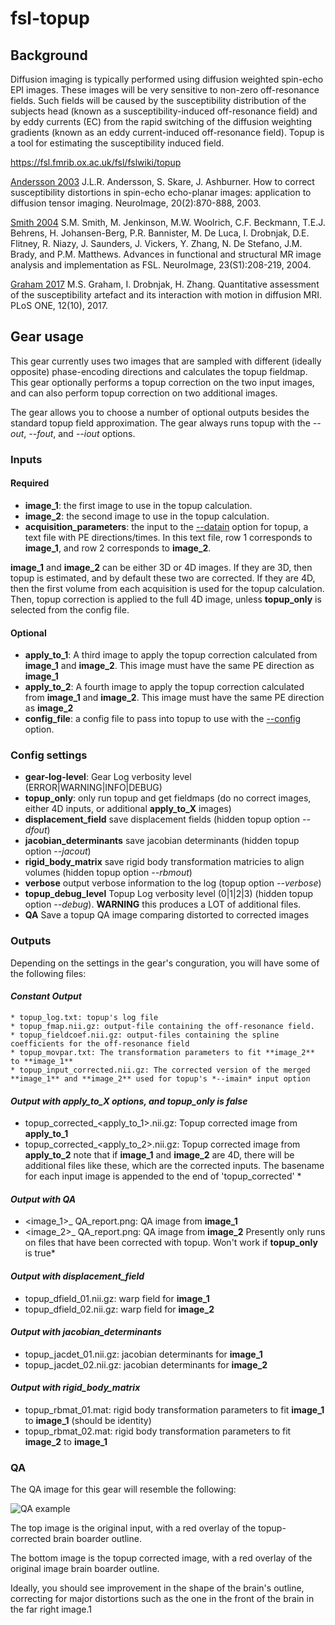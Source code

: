 # fsl-topup

## Background
Diffusion imaging is typically performed using diffusion weighted spin-echo EPI images. These images will be very sensitive to non-zero off-resonance fields. Such fields will be caused by the susceptibility distribution of the subjects head (known as a susceptibility-induced off-resonance field) and by eddy currents (EC) from the rapid switching of the diffusion weighting gradients (known as an eddy current-induced off-resonance field). Topup is a tool for estimating the susceptibility induced field.

https://fsl.fmrib.ox.ac.uk/fsl/fslwiki/topup

[Andersson 2003](https://www.ncbi.nlm.nih.gov/pubmed/14568458) J.L.R. Andersson, S. Skare, J. Ashburner. How to correct susceptibility distortions in spin-echo echo-planar images: application to diffusion tensor imaging. NeuroImage, 20(2):870-888, 2003.

[Smith 2004](https://www.ncbi.nlm.nih.gov/pubmed/15501092) S.M. Smith, M. Jenkinson, M.W. Woolrich, C.F. Beckmann, T.E.J. Behrens, H. Johansen-Berg, P.R. Bannister, M. De Luca, I. Drobnjak, D.E. Flitney, R. Niazy, J. Saunders, J. Vickers, Y. Zhang, N. De Stefano, J.M. Brady, and P.M. Matthews. Advances in functional and structural MR image analysis and implementation as FSL. NeuroImage, 23(S1):208-219, 2004.

[Graham 2017](https://www.ncbi.nlm.nih.gov/pubmed/28968429) M.S. Graham, I. Drobnjak, H. Zhang. Quantitative assessment of the susceptibility artefact and its interaction with motion in diffusion MRI. PLoS ONE, 12(10), 2017.

## Gear usage
This gear currently uses two images that are sampled with different (ideally opposite) phase-encoding directions and calculates the topup fieldmap.  This gear optionally performs a topup correction on the two input images, and can also perform topup correction on two additional images.

The gear allows you to choose a number of optional outputs besides the standard topup field approximation.
The gear always runs topup with the *--out*, *--fout*, and *--iout* options.

### Inputs

#### Required
* **image_1**: the first image to use in the topup calculation.
* **image_2**: the second image to use in the topup calculation.
* **acquisition_parameters**: the input to the [--datain](https://fsl.fmrib.ox.ac.uk/fsl/fslwiki/topup/TopupUsersGuide#A--datain) option for topup, a text file with PE directions/times.  In this text file, row 1 corresponds to **image_1**, and row 2 corresponds to **image_2**.

**image_1** and **image_2** can be either 3D or 4D images.  If they are 3D, then topup is estimated, and by default these two are corrected.  If they are 4D, then the first volume from each acquisition is used for the topup calculation.  Then, topup correction is applied to the full 4D image, unless **topup_only** is selected from the config file.


#### Optional
* **apply_to_1**: A third image to apply the topup correction calculated from **image_1** and **image_2**.  This image must have the same PE direction as **image_1**
* **apply_to_2**: A fourth image to apply the topup correction calculated from **image_1** and **image_2**.  This image must have the same PE direction as **image_2**
* **config_file**: a config file to pass into topup to use with the [--config](https://fsl.fmrib.ox.ac.uk/fsl/fslwiki/topup/TopupUsersGuide#Configuration_files) option.

### Config settings
* **gear-log-level**: Gear Log verbosity level (ERROR|WARNING|INFO|DEBUG)
* **topup_only**: only run topup and get fieldmaps (do no correct images, either 4D inputs, or additional **apply_to_X** images)
* **displacement_field** save displacement fields (hidden topup option *--dfout*)
* **jacobian_determinants** save jacobian determinants (hidden topup option *--jacout*)
* **rigid_body_matrix** save rigid body transformation matricies to align volumes (hidden topup option *--rbmout*)
* **verbose** output verbose information to the log (topup option *--verbose*)
* **topup_debug_level** Topup Log verbosity level (0|1|2|3) (hidden topup option *--debug*).  **WARNING** this produces a LOT of additional files.
* **QA** Save a topup QA image comparing distorted to corrected images



### Outputs

Depending on the settings in the gear's conguration, you will have some of the following files:


#### *Constant Output*
```
* topup_log.txt: topup's log file
* topup_fmap.nii.gz: output-file containing the off-resonance field.
* topup_fieldcoef.nii.gz: output-files containing the spline coefficients for the off-resonance field
* topup_movpar.txt: The transformation parameters to fit **image_2** to **image_1**
* topup_input_corrected.nii.gz: The corrected version of the merged **image_1** and **image_2** used for topup's *--imain* input option
```

#### *Output with **apply_to_X** options, and **topup_only** is false*
* topup_corrected_<apply_to_1>.nii.gz: Topup corrected image from **apply_to_1**
* topup_corrected_<apply_to_2>.nii.gz: Topup corrected image from **apply_to_2**
note that if **image_1** and **image_2** are 4D, there will be additional files like these, which are the corrected inputs.  The basename for each input image is appended to the end of 'topup_corrected' *


#### *Output with **QA***
* <image_1>_ QA_report.png: QA image from **image_1**
* <image_2>_ QA_report.png: QA image from **image_2**
Presently only runs on files that have been corrected with topup.  Won't work if **topup_only** is true*


#### *Output with **displacement_field***
* topup_dfield_01.nii.gz: warp field for **image_1**
* topup_dfield_02.nii.gz: warp field for **image_2**


#### *Output with **jacobian_determinants***
* topup_jacdet_01.nii.gz: jacobian determinants for **image_1**
* topup_jacdet_02.nii.gz: jacobian determinants for **image_2**


#### *Output with **rigid_body_matrix***
* topup_rbmat_01.mat: rigid body transformation parameters to fit **image_1** to **image_1** (should be identity)
* topup_rbmat_02.mat: rigid body transformation parameters to fit **image_2** to **image_1**



### QA

The QA image for this gear will resemble the following:

![QA example](https://github.com/flywheel-apps/fsl-topup/blob/parker-dev/QA/nodif_QA_report.png "QA example")

The top image is the original input, with a red overlay of the topup-corrected brain boarder outline.

The bottom image is the topup corrected image, with a red overlay of the original image brain boarder outline.

Ideally, you should see improvement in the shape of the brain's outline, correcting for major distortions such as the one in the front of the brain in the far right image.1